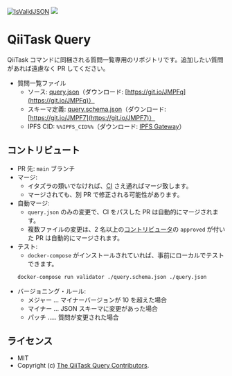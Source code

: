 [![IsValidJSON](https://github.com/KEINOS/QiiTaskQuery/actions/workflows/validate_json.yaml/badge.svg)](https://github.com/KEINOS/QiiTaskQuery/actions/workflows/validate_json.yaml)
[![](https://img.shields.io/badge/IPFS-%%IPFS_CID%%-blue?logo=ipfs)](https://ipfs.io/ipfs/%%IPFS_CID%% "IPFS Gateway")

# QiiTask Query

QiiTask コマンドに同梱される質問一覧専用のリポジトリです。追加したい質問があれば遠慮なく PR してください。

- 質問一覧ファイル
    - ソース: [query.json](query.json)（ダウンロード: [https://git.io/JMPFq](https://git.io/JMPFq)）
    - スキーマ定義: [query.schema.json](query.schema.json)（ダウンロード: [https://git.io/JMPF7](https://git.io/JMPF7)）
    - IPFS CID: `%%IPFS_CID%%`（ダウンロード: [IPFS Gateway](https://ipfs.io/ipfs/%%IPFS_CID%%)）

## コントリビュート

- PR 先: `main` ブランチ
- マージ:
    - イタズラの類いでなければ、[CI](./github/workflows/) さえ通ればマージ致します。
    - マージされても、別 PR で修正される可能性があります。
- 自動マージ:
    - `query.json` のみの変更で、CI をパスした PR は自動的にマージされます。
    - 複数ファイルの変更は、2 名以上の[コントリビュータ](https://github.com/KEINOS/QiiTaskQuery/graphs/contributors)の `approved` が付いた PR は自動的にマージされます。
- テスト:
    - `docker-compose` がインストールされていれば、事前にローカルでテストできます。
    ```bash
    docker-compose run validator ./query.schema.json ./query.json
    ```
- バージョニング・ルール:
    - メジャー ... マイナーバージョンが 10 を超えた場合
    - マイナー ... JSON スキーマに変更があった場合
    - パッチ ..... 質問が変更された場合

## ライセンス

- MIT
- Copyright (c) [The QiiTask Query Contributors](https://github.com/KEINOS/QiiTaskQuery/graphs/contributors).
